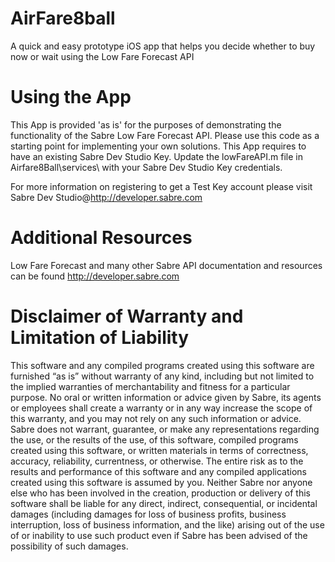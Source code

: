 AirFare8ball
============

A quick and easy prototype iOS app that helps you decide whether to buy now or wait using the Low Fare Forecast API

Using the App
==============

This App is provided 'as is' for the purposes of demonstrating the functionality of the Sabre Low Fare Forecast API. Please use this code as a starting point for implementing your own solutions. 
This App requires to have an existing Sabre Dev Studio Key. Update the lowFareAPI.m file in Airfare8Ball\services\ with your Sabre Dev Studio Key credentials.

For more information on registering to get a Test Key account please visit Sabre Dev Studio@http://developer.sabre.com

Additional Resources
====================
Low Fare Forecast and many other Sabre API documentation and resources can be found http://developer.sabre.com

Disclaimer of Warranty and Limitation of Liability
============
This software and any compiled programs created using this software are furnished “as is” without warranty of any kind, including but not limited to the implied warranties of merchantability and fitness for a particular purpose. No oral or written information or advice given by Sabre, its agents or employees shall create a warranty or in any way increase the scope of this warranty, and you may not rely on any such information or advice.
Sabre does not warrant, guarantee, or make any representations regarding the use, or the results of the use, of this software, compiled programs created using this software, or written materials in terms of correctness, accuracy, reliability, currentness, or otherwise. The entire risk as to the results and performance of this software and any compiled applications created using this software is assumed by you. Neither Sabre nor anyone else who has been involved in the creation, production or delivery of this software shall be liable for any direct, indirect, consequential, or incidental damages (including damages for loss of business profits, business interruption, loss of business information, and the like) arising out of the use of or inability to use such product even if Sabre has been advised of the possibility of such damages.

